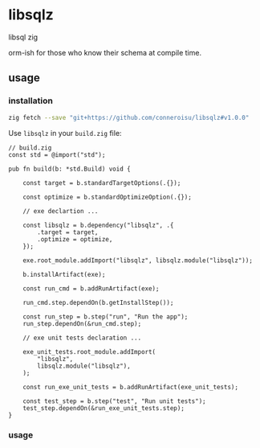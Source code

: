 # libsqlz
libsql zig

orm-ish for those who know their schema at compile time.

## usage

### installation

```sh
zig fetch --save "git+https://github.com/conneroisu/libsqlz#v1.0.0"
```

Use `libsqlz` in your `build.zig` file:
```zig
// build.zig
const std = @import("std");

pub fn build(b: *std.Build) void {

    const target = b.standardTargetOptions(.{});

    const optimize = b.standardOptimizeOption(.{});

    // exe declartion ...

    const libsqlz = b.dependency("libsqlz", .{
        .target = target,
        .optimize = optimize,
    });

    exe.root_module.addImport("libsqlz", libsqlz.module("libsqlz"));
    
    b.installArtifact(exe);

    const run_cmd = b.addRunArtifact(exe);

    run_cmd.step.dependOn(b.getInstallStep());

    const run_step = b.step("run", "Run the app");
    run_step.dependOn(&run_cmd.step);

    // exe unit tests declaration ...
    
    exe_unit_tests.root_module.addImport(
        "libsqlz",
        libsqlz.module("libsqlz"),
    );

    const run_exe_unit_tests = b.addRunArtifact(exe_unit_tests);

    const test_step = b.step("test", "Run unit tests");
    test_step.dependOn(&run_exe_unit_tests.step);
}
```

### usage
